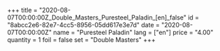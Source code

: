 +++
title = "2020-08-07T00:00:00Z_Double_Masters_Puresteel_Paladin_[en]_false"
id = "8abcc2e6-82e7-4cc5-8956-05dd617e3e7d"
date = "2020-08-07T00:00:00Z"
name = "Puresteel Paladin"
lang = ["en"]
price = "4.00"
quantity = 1
foil = false
set = "Double Masters"
+++
